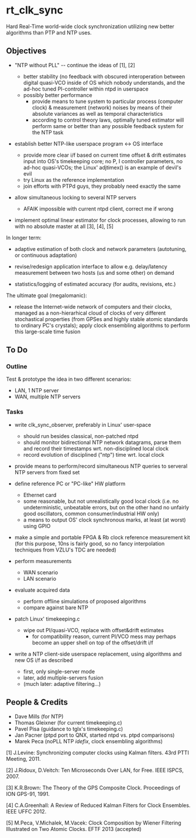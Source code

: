 rt_clk_sync
===========

Hard Real-Time world-wide clock synchronization utilizing new better algorithms than PTP and NTP uses.

Objectives
----------

* "NTP without PLL" -- continue the ideas of [1], [2]
  * better stability (no feedback with obscured interoperation
    between digital quasi-VCO inside of OS which nobody
    understands, and the ad-hoc tuned PI-controller within ntpd in
    userspace
  * possibly better performance
    - provide means to tune system to particular process (computer
      clock) & measurement (network) noises by means of their
      absolute variances as well as temporal characteristics
    - according to control theory laws, optimally tuned estimator
      will perform same or better than any possible feedback system
      for the NTP task

* establish better NTP-like userspace program <-> OS interface
  * provide more clear i/f based on current time offset & drift
    estimates input into OS's timekeeping core;
    no P, I controller parameters, no ad-hoc quasi-VCOs;
    the Linux' adjtimex() is an example of devil's evil
  * try Linux as the reference implementation
  * join efforts with PTPd guys, they probably need exactly the
    same

* allow simultaneous locking to several NTP servers
  * AFAIK impossible with current ntpd client, correct me if wrong

* implement optimal linear estimator for clock processes, allowing
  to run with no absolute master at all [3], [4], [5]

In longer term:

* adaptive estimation of both clock and network parameters
  (autotuning, or continuous adaptation)

* revise/redesign application interface to allow e.g. delay/latency measurement between two hosts (us and some other) on demand

* statistics/logging of estimated accuracy (for audits, revisions, etc.)

The ultimate goal (megalomanic):

* release the Internet-wide network of computers and their clocks,
  managed as a non-hierarhical cloud of clocks of very different
  stochastical properties (from GPSes and highly stable atomic
  standards to ordinary PC's crystals);
  apply clock ensembling algorithms to perform this large-scale
  time fusion

To Do
-----

### Outline ###

Test & prototype the idea in two different scenarios:
* LAN, 1 NTP server
* WAN, multiple NTP servers

### Tasks ###

* write clk_sync_observer, preferably in Linux' user-space
  * should run besides classical, non-patched ntpd
  * should monitor bidirectional NTP network datagrams, parse them
    and record their timestamps wrt. non-disciplined local clock
  * record evolution of disciplined ("ntp") time wrt. local clock
* provide means to perform/record simultaneous NTP queries to
  serveral NTP servers from fixed set

* define reference PC or "PC-like" HW platform
  * Ethernet card
  * some reasonable, but not unrealistically good local clock
    (i.e. no undeterministic, unbeatable errors, but on the other
    hand no unfairly good oscillators, common consumer/industrial
    HW only)
  * a means to output OS' clock synchronous marks, at least
    (at worst) using GPIO

* make a simple and portable FPGA & Rb clock reference measurement
  kit (for this purpose, 10ns is fairly good, so no fancy
  interpolation techniques from VZLU's TDC are needed)

* perform measurements
  * WAN scenario
  * LAN scenario

* evaluate acquired data
  * perform offline simulations of proposed algorithms
  * compare against bare NTP

* patch Linux' timekeeping.c
  * wipe out PI/quasi-VCO, replace with offset&drift estimates
    - for compatibility reason, current PI/VCO mess may perhaps
      become an upper shell on top of the offset/drift i/f

* write a NTP client-side userspace replacement, using algorithms
  and new OS i/f as described
  * first, only single-server mode
  * later, add multiple-servers fusion
  * (much later: adaptive filtering...)

People & Credits
----------------

* Dave Mills (for NTP)
* Thomas Gleixner (for current timekeeping.c)
* Pavel Pisa (guidance to tglx's timekeeping.c)
* Jan Pacner (ptpd port to QNX, started ntpd vs. ptpd comparisons)
* Marek Peca (noPLL NTP _idefix_, clock ensembling algorithms)

[1] J.Levine: Synchronizing computer clocks using Kalman filters.
    43rd PTTI Meeting, 2011.

[2] J.Ridoux, D.Veitch: Ten Microseconds Over LAN, for Free.
    IEEE ISPCS, 2007.

[3] K.R.Brown: The Theory of the GPS Composite Clock. Proceedings
    of ION GPS-91, 1991.

[4] C.A.Greenhall: A Review of Reduced Kalman Filters for Clock
    Ensembles. IEEE UFFC 2012.

[5] M.Peca, V.Michalek, M.Vacek: Clock Composition by Wiener
    Filtering Illustrated on Two Atomic Clocks. EFTF 2013
    (accepted)
